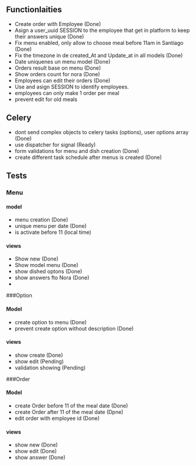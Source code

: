 ## Functionlaities
- Create order with Employee (Done)
- Asign a user_uuid SESSION to the employee that get in platform to keep their answers unique (Done)
- Fix menu enabled, only allow to choose meal before 11am in Santiago (Done)
- Fix the timezone in de created_At and Update_at in all models (Done)
- Date uniquenes un menu model (Done)
- Orders result base on menu (Done)
- Show orders count for nora (Done)
- Employees can edit their orders (Done)
- Use and asign SESSION to identify employees.
- employees can only make 1 order per meal
- prevent edit for old meals

## Celery

- dont send complex objects to celery tasks (options), user options array (Done)
- use dispatcher for signal (Ready)
- form validations for menu and dish creation (Done)
- create different task schedule after menus is created (Done)

## Tests

### Menu

#### model
- menu creation (Done)
- unique menu per date (Done)
- is activate before 11 (local time)

#### views
- Show new (Done)
- Show model menu (Done)
- show dished optons (Done)
- show answers fto Nora (Done)
- 


###Option

#### Model
- create option to menu (Done)
- prevent create option without description (Done)

#### views
- show create (Done)
- show edit (Pending)
- validation showing (Pending)

###Order

#### Model
- create Order before 11 of the meal date (Done)
- create Order after 11 of the meal date (Dpne)
- edit order with employee id (Done)


#### views
- show new (Done)
- show edit (Done)
- show answer (Done)



